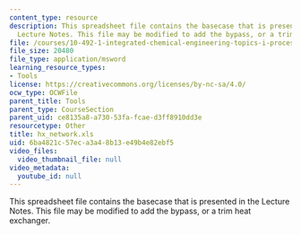 ```yaml
---
content_type: resource
description: This spreadsheet file contains the basecase that is presented in the
  Lecture Notes. This file may be modified to add the bypass, or a trim heat exchanger.
file: /courses/10-492-1-integrated-chemical-engineering-topics-i-process-control-by-design-fall-2004/6ba4821c57eca3a48b13e49b4e82ebf5_hx_network.xls
file_size: 20480
file_type: application/msword
learning_resource_types:
- Tools
license: https://creativecommons.org/licenses/by-nc-sa/4.0/
ocw_type: OCWFile
parent_title: Tools
parent_type: CourseSection
parent_uid: ce8135a8-a730-53fa-fcae-d3ff8910dd3e
resourcetype: Other
title: hx_network.xls
uid: 6ba4821c-57ec-a3a4-8b13-e49b4e82ebf5
video_files:
  video_thumbnail_file: null
video_metadata:
  youtube_id: null
---
```

This spreadsheet file contains the basecase that is presented in the Lecture Notes. This file may be modified to add the bypass, or a trim heat exchanger.